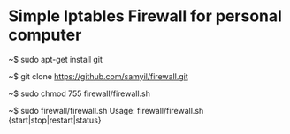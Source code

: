 # Simple Iptables Firewall for personal computer

~$ sudo apt-get install git

~$ git clone https://github.com/samyil/firewall.git

~$ sudo chmod 755 firewall/firewall.sh

~$ sudo firewall/firewall.sh
Usage: firewall/firewall.sh {start|stop|restart|status}

